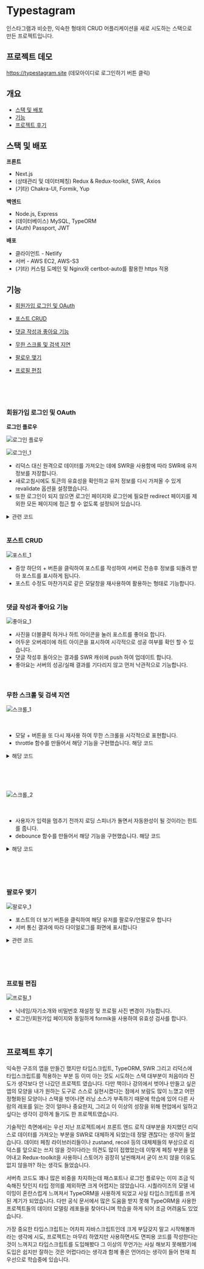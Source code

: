 # Typestagram

인스타그램과 비슷한, 익숙한 형태의 CRUD 어플리케이션을 새로 시도하는 스택으로 만든 프로젝트입니다.

## 프로젝트 데모

https://typestagram.site (데모아이디로 로그인하기 버튼 클릭)

## 개요

-   [스택 및 배포](#스택-및-배포)
-   [기능](#기능)
-   [프로젝트 후기](#프로젝트-후기)

## 스택 및 배포 <a id='스택-및-배포'></a>

**프론트**

-   Next.js
-   (상태관리 및 데이터페칭) Redux & Redux-toolkit, SWR, Axios
-   (기타) Chakra-UI, Formik, Yup

**백엔드**

-   Node.js, Express
-   (데이터베이스) MySQL, TypeORM
-   (Auth) Passport, JWT

**배포**

-   클라이언트 - Netlify
-   서버 - AWS EC2, AWS-S3
-   (기타) 커스텀 도메인 및 Nginx와 certbot-auto를 활용한 https 적용

## 기능 <a id='기능'></a>

-   [회원가입 로그인 및 OAuth](#회원가입-로그인-및-OAuth)
-   [포스트 CRUD](#포스트-CRUD)
-   [댓글 작성과 좋아요 기능](#댓글-작성과-좋아요-기능)
-   [무한 스크롤 및 검색 지연](#무한-스크롤-및-검색-지연)
-   [팔로우 맺기](#팔로우-맺기)
-   [프로필 편집](#프로필-편집)

    <br/>
    <br/>
    <br/>

### 회원가입 로그인 및 OAuth <a id='회원가입-로그인-및-OAuth'></a>

**로그인 플로우**

![로그인 플로우](https://github.com/Knorway/ImageBucket/blob/main/ImageBucket/project/typestagram/login_draw.png?raw=true)
<br />

![로그인_1](https://github.com/Knorway/ImageBucket/blob/main/ImageBucket/project/typestagram/login_1.gif?raw=true)
<br />

-   리덕스 대신 원격으로 데이터를 가져오는 데에 SWR을 사용함에 따라
    SWR에 유저 정보를 저장합니다.
-   새로고침시에도 토큰의 유효성을 확인하고 유저 정보를 다시 가져올 수 있게 revalidate 옵션을 설정했습니다.
-   또한 로그인이 되지 않으면 로그인 페이지와 로그인에 필요한 redirect 페이지를 제외한 모든 페이지에 접근 할 수 없도록 설정되어 있습니다.

<details>
<summary>관련 코드</summary>
<div>
<br/>

[client/pages/\_app.tsx](https://github.com/Knorway/typestagram/blob/main/client/pages/_app.tsx)

[client/lib/matchPathname.tsx](https://github.com/Knorway/typestagram/blob/main/client/lib/matchPathname.ts)

</div>
</details>
<br/>

### 포스트 CRUD <a id='포스트-CRUD'></a>

![포스트_1](https://github.com/Knorway/ImageBucket/blob/main/ImageBucket/project/typestagram/post_crud_1.gif?raw=true)

-   중앙 하단의 \+ 버튼을 클릭하여 포스트를 작성하여 서버로 전송후 정보를 되돌려 받아 포스트를 표시하게 됩니다.
-   포스트 수정도 마찬가지로 같은 모달창을 재사용하여 활용하는 형태로 기능합니다.
    <br/>
    <br/>

### 댓글 작성과 좋아요 기능 <a id='댓글-작성과-좋아요-기능'></a>

![좋아요_1](https://github.com/Knorway/ImageBucket/blob/main/ImageBucket/project/typestagram/like_1.gif?raw=true)

-   사진을 더블클릭 하거나 하트 아이콘을 눌러 포스트를 좋아요 합니다.
-   어두운 오버레이에 하트 아이콘을 표시하여 시각적으로 성공 여부를 확인 할 수 있습니다.
-   댓글 작성후 돌아오는 결과를 SWR 캐쉬에 push 하여 업데이트 합니다.
-   좋아요는 서버의 성공/실패 결과를 기다리지 않고 먼저 낙관적으로 기능합니다.
    <br/>
    <br/>
    <br/>

### 무한 스크롤 및 검색 지연 <a id='무한-스크롤-및-검색-지연'></a>

![스크롤_1](https://github.com/Knorway/ImageBucket/blob/main/ImageBucket/project/typestagram/infinite_1.gif?raw=true)
<br/>
<br/>
<br/>

-   모달 \+ 버튼을 또 다시 재사용 하여 무한 스크롤을 시각적으로 표현합니다.
-   throttle 함수를 만들어서 해당 기능을 구현했습니다. 해당 코드

<details>
<summary>해당 코드</summary>
<div>

```javascript
`client/lib/throttle.tsx`;

export const throttle = (callback: CallableFunction, delay: number) => {
	let intervalId = null;

	return (...args: any) => {
		if (intervalId) return;
		intervalId = setInterval(() => {
			callback(...args);
			clearInterval(intervalId);
			intervalId = null;
		}, delay);
	};
};
```

</div>
</details>
<br />

<br/>
<br/>
<br/>

![스크롤_2](https://github.com/Knorway/ImageBucket/blob/main/ImageBucket/project/typestagram/inifinite_2.gif?raw=true)
<br/>
<br/>
<br/>

-   사용자가 입력을 멈추기 전까지 로딩 스피너가 돌면서 자동완성이 될 것이라는 힌트를 줍니다.
-   debounce 함수를 만들어서 해당 기능을 구현했습니다. 해당 코드

<details>
<summary>해당 코드</summary>
<div>

```javascript
`client/lib/debounce.tsx`;

export const debounce = (callback: CallableFunction, delay: number) => {
	let timeout = null;

	return (...args: any) => {
		if (timeout) clearTimeout(timeout);
		timeout = setTimeout(() => callback(...args), delay);
	};
};
```

</div>
</details>
<br />

<br/>
<br/>
<br/>

### 팔로우 맺기 <a id='팔로우-맺기'></a>

![팔로우_1](https://github.com/Knorway/ImageBucket/blob/main/ImageBucket/project/typestagram/follow_1.gif?raw=true)

-   포스트의 더 보기 버튼을 클릭하여 해당 유저를 팔로우/언팔로우 합니다
-   서버 통신 결과에 따라 다이얼로그를 화면에 표시합니다

<details>
<summary>관련 코드</summary>
<div>
<br/>

[server/src/entity/junction/Followship.ts](https://github.com/Knorway/typestagram/blob/main/server/src/entity/junction/Followship.ts)

[server/src/routes/user/index.ts](https://github.com/Knorway/typestagram/blob/main/server/src/routes/user/index.ts#L96)

</div>
</details>
<br/>
    <br/>
    <br/>
    <br/>

### 프로필 편집 <a id='프로필-편집'></a>

![프로필_1](https://github.com/Knorway/ImageBucket/blob/main/ImageBucket/project/typestagram/profile_1.gif?raw=true#)

-   닉네임/자기소개와 비밀번호 재설정 및 프로필 사진 변경이 가능합니다.
-   로그인/회원가입 페이지와 동일하게 formik을 사용하여 유효성 검사를 합니다.
    <br/>
    <br/>
    <br/>

## 프로젝트 후기 <a id='프로젝트-후기'></a>

익숙한 구조의 앱을 만들긴 했지만 타입스크립트, TypeORM, SWR 그리고 리덕스에 타입스크립트를 적용하는 부분 등
이미 아는 것도 시도하는 스택 대부분이 처음이라 진도가 생각보다 안 나갔던 프로젝트 였습니다.
다만 책이나 강의에서 벗어나 만들고 싶은 앱의 모양을 내가 원하는 도구로 스스로 실현시켰다는 점에서 보람도 많이 느꼈고
어떤 정형화된 모양이나 스택을 벗어나면 러닝 소스가 부족하기 때문에 학습에 있어 다른 사람의 레포를 읽는 것이 얼마나 중요한지,
그리고 이 이상의 성장을 위해 현업에서 일하고 싶다는 생각이 강하게 들기도 한 프로젝트였습니다.

기술적인 측면에서는 우선 지난 프로젝트에서 프론트 엔드 로직 대부분을 차지했던 리덕스로 데이터를 가져오는 부분을 SWR로 대체하게 되었는데
정말 괜찮다는 생각이 들었습니다. 데이터 페칭 라이브러리들이나 zustand, recoil 등의 대체체들의 부상으로 리덕스를 앞으로는 쓰지 않을 것이다라는 의견도 많이 접했었는데
이렇게 페칭 부분을 덜어내고 Redux-toolkit을 사용하니 스토어가 굉장히 날씬해져서 굳이 쓰지 않을 이유도 없지 않을까? 하는 생각도 들었습니다.

서버측 코드도 꽤나 많은 비중을 차지하는데 패스포트나 로그인 플로우는 이미 조금 익숙해진 탓인지 타입 정의를 제외하면 크게 어렵지는 않았습니다.
시퀄라이즈의 모델 네이밍이 혼란스럽게 느껴져서 TypeORM을 사용하게 되었고 사실 타입스크립트를 쓰게 된 계기가 되었습니다.
다만 공식 문서에서 많은 도움을 받지 못해 TypeORM을 사용한 프로젝트들의 데이터 모델링 레포들을 찾아다니며 학습을 하게 되어 조금 어려움도 있었습니다.

가장 중요한 타입스크립트는 어차피 자바스크립트인데 크게 부담갖지 말고 시작해볼까 라는 생각에 시도, 프로젝트는 마무리 하였지만
사용하면서도 면피용 코드를 작성한다는 것이 느껴지고 타입스크립트를 도입해봤다 그 이상의 무언가는 사실 해보지 못해봤기에 도입은 쉽지만 잘하는 것은 어렵다라는 생각과 함께 좋은 언어라는 생각이 들어 현재 최우선으로 학습중에 있습니다.

